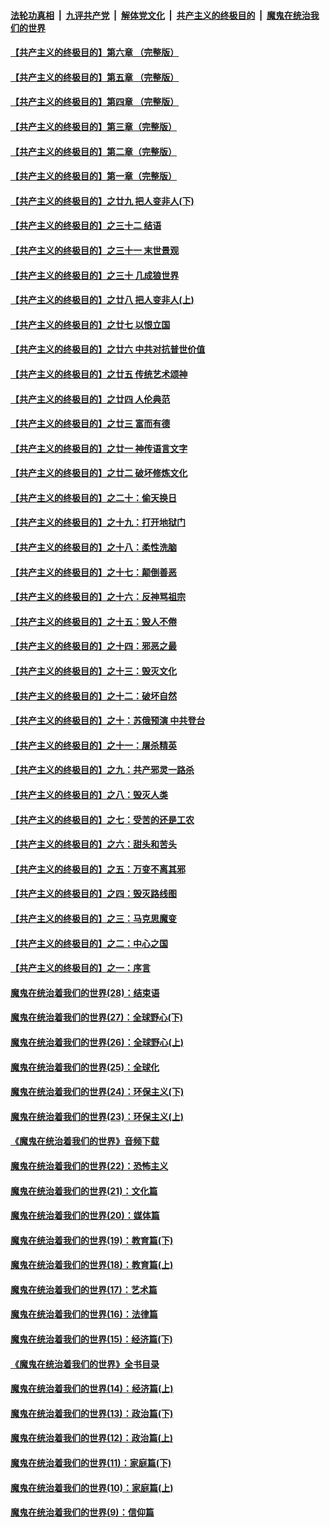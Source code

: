 ####  [法轮功真相](../../../../basic/blob/master/README.md?t=07022002) &nbsp;|&nbsp; [九评共产党](../../../../9ping.md/blob/master/README.md?t=07022002) &nbsp;|&nbsp; [解体党文化](../../../../jtdwh.md/blob/master/README.md?t=07022002)  &nbsp;|&nbsp; [共产主义的终极目的](../../../../gczydzjmd.md/blob/master/README.md?t=07022002) &nbsp;|&nbsp; [魔鬼在统治我们的世界](../../../../mgztzwmdsj.md/blob/master/README.md?t=07022002) 

#### [【共产主义的终极目的】第六章 （完整版）](../pages/nsc422/n11428913.md?t=07022002) 

#### [【共产主义的终极目的】第五章 （完整版）](../pages/nsc422/n11428912.md?t=07022002) 

#### [【共产主义的终极目的】第四章 （完整版）](../pages/nsc422/n11428907.md?t=07022002) 

#### [【共产主义的终极目的】第三章（完整版）](../pages/nsc422/n11428848.md?t=07022002) 

#### [【共产主义的终极目的】第二章（完整版）](../pages/nsc422/n11428831.md?t=07022002) 

#### [【共产主义的终极目的】第一章（完整版）](../pages/nsc422/n11417651.md?t=07022002) 

#### [【共产主义的终极目的】之廿九 把人变非人(下)](../pages/nsc422/n11344140.md?t=07022002) 

#### [【共产主义的终极目的】之三十二 结语](../pages/nsc422/n11360535.md?t=07022002) 

#### [【共产主义的终极目的】之三十一 末世景观](../pages/nsc422/n11351129.md?t=07022002) 

#### [【共产主义的终极目的】之三十 几成狼世界](../pages/nsc422/n11348280.md?t=07022002) 

#### [【共产主义的终极目的】之廿八 把人变非人(上)](../pages/nsc422/n11340492.md?t=07022002) 

#### [【共产主义的终极目的】之廿七 以恨立国](../pages/nsc422/n11336944.md?t=07022002) 

#### [【共产主义的终极目的】之廿六 中共对抗普世价值](../pages/nsc422/n11324785.md?t=07022002) 

#### [【共产主义的终极目的】之廿五 传统艺术颂神](../pages/nsc422/n11296396.md?t=07022002) 

#### [【共产主义的终极目的】之廿四 人伦典范](../pages/nsc422/n11296397.md?t=07022002) 

#### [【共产主义的终极目的】之廿三 富而有德](../pages/nsc422/n11283598.md?t=07022002) 

#### [【共产主义的终极目的】之廿一 神传语言文字](../pages/nsc422/n11263265.md?t=07022002) 

#### [【共产主义的终极目的】之廿二 破坏修炼文化](../pages/nsc422/n11245728.md?t=07022002) 

#### [【共产主义的终极目的】之二十：偷天换日](../pages/nsc422/n11238846.md?t=07022002) 

#### [【共产主义的终极目的】之十九：打开地狱门](../pages/nsc422/n11206376.md?t=07022002) 

#### [【共产主义的终极目的】之十八：柔性洗脑](../pages/nsc422/n11199994.md?t=07022002) 

#### [【共产主义的终极目的】之十七：颠倒善恶](../pages/nsc422/n11179782.md?t=07022002) 

#### [【共产主义的终极目的】之十六：反神骂祖宗](../pages/nsc422/n11166798.md?t=07022002) 

#### [【共产主义的终极目的】之十五：毁人不倦](../pages/nsc422/n11166792.md?t=07022002) 

#### [【共产主义的终极目的】之十四：邪恶之最](../pages/nsc422/n11150249.md?t=07022002) 

#### [【共产主义的终极目的】之十三：毁灭文化](../pages/nsc422/n11135227.md?t=07022002) 

#### [【共产主义的终极目的】之十二：破坏自然](../pages/nsc422/n11135214.md?t=07022002) 

#### [【共产主义的终极目的】之十：苏俄预演 中共登台](../pages/nsc422/n11118424.md?t=07022002) 

#### [【共产主义的终极目的】之十一：屠杀精英](../pages/nsc422/n11118442.md?t=07022002) 

#### [【共产主义的终极目的】之九：共产邪灵一路杀](../pages/nsc422/n11114139.md?t=07022002) 

#### [【共产主义的终极目的】之八：毁灭人类](../pages/nsc422/n11108503.md?t=07022002) 

#### [【共产主义的终极目的】之七：受苦的还是工农](../pages/nsc422/n11101809.md?t=07022002) 

#### [【共产主义的终极目的】之六：甜头和苦头](../pages/nsc422/n11096971.md?t=07022002) 

#### [【共产主义的终极目的】之五：万变不离其邪](../pages/nsc422/n11091285.md?t=07022002) 

#### [【共产主义的终极目的】之四：毁灭路线图](../pages/nsc422/n11086284.md?t=07022002) 

#### [【共产主义的终极目的】之三：马克思魔变](../pages/nsc422/n11061941.md?t=07022002) 

#### [【共产主义的终极目的】之二：中心之国](../pages/nsc422/n11047728.md?t=07022002) 

#### [【共产主义的终极目的】之一：序言](../pages/nsc422/n11086077.md?t=07022002) 

#### [魔鬼在统治着我们的世界(28)：结束语](../pages/nsc422/n10936246.md?t=07022002) 

#### [魔鬼在统治着我们的世界(27)：全球野心(下)](../pages/nsc422/n10928319.md?t=07022002) 

#### [魔鬼在统治着我们的世界(26)：全球野心(上)](../pages/nsc422/n10900318.md?t=07022002) 

#### [魔鬼在统治着我们的世界(25)：全球化](../pages/nsc422/n10788205.md?t=07022002) 

#### [魔鬼在统治着我们的世界(24)：环保主义(下)](../pages/nsc422/n10695307.md?t=07022002) 

#### [魔鬼在统治着我们的世界(23)：环保主义(上)](../pages/nsc422/n10688613.md?t=07022002) 

#### [《魔鬼在统治着我们的世界》音频下载](../pages/nsc422/n10635553.md?t=07022002) 

#### [魔鬼在统治着我们的世界(22)：恐怖主义](../pages/nsc422/n10614727.md?t=07022002) 

#### [魔鬼在统治着我们的世界(21)：文化篇](../pages/nsc422/n10597706.md?t=07022002) 

#### [魔鬼在统治着我们的世界(20)：媒体篇](../pages/nsc422/n10586579.md?t=07022002) 

#### [魔鬼在统治着我们的世界(19)：教育篇(下)](../pages/nsc422/n10564808.md?t=07022002) 

#### [魔鬼在统治着我们的世界(18)：教育篇(上)](../pages/nsc422/n10526970.md?t=07022002) 

#### [魔鬼在统治着我们的世界(17)：艺术篇](../pages/nsc422/n10499093.md?t=07022002) 

#### [魔鬼在统治着我们的世界(16)：法律篇](../pages/nsc422/n10485969.md?t=07022002) 

#### [魔鬼在统治着我们的世界(15)：经济篇(下)](../pages/nsc422/n10469975.md?t=07022002) 

#### [《魔鬼在统治着我们的世界》全书目录](../pages/nsc422/n10464261.md?t=07022002) 

#### [魔鬼在统治着我们的世界(14)：经济篇(上)](../pages/nsc422/n10457370.md?t=07022002) 

#### [魔鬼在统治着我们的世界(13)：政治篇(下)](../pages/nsc422/n10448270.md?t=07022002) 

#### [魔鬼在统治着我们的世界(12)：政治篇(上)](../pages/nsc422/n10444576.md?t=07022002) 

#### [魔鬼在统治着我们的世界(11)：家庭篇(下)](../pages/nsc422/n10440961.md?t=07022002) 

#### [魔鬼在统治着我们的世界(10)：家庭篇(上)](../pages/nsc422/n10435448.md?t=07022002) 

#### [魔鬼在统治着我们的世界(9)：信仰篇](../pages/nsc422/n10432159.md?t=07022002) 

